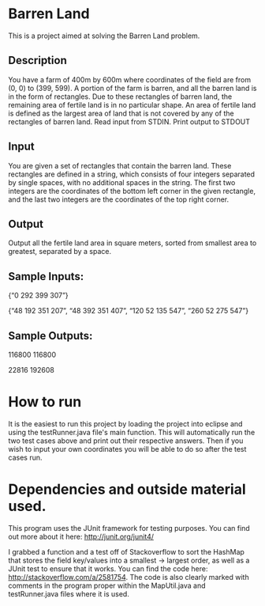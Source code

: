 # Barren Land

This is a project aimed at solving the Barren Land problem.

## Description
You have a farm of 400m by 600m where coordinates of the field are from (0, 0) to (399, 599). A portion of the farm is barren, and all the barren land is in the form of rectangles. Due to these rectangles of barren land, the remaining area of fertile land is in no particular shape. An area of fertile land is defined as the largest area of land that is not covered by any of the rectangles of barren land. 
Read input from STDIN. Print output to STDOUT 
## Input 
You are given a set of rectangles that contain the barren land. These rectangles are defined in a string, which consists of four integers separated by single spaces, with no additional spaces in the string. The first two integers are the coordinates of the bottom left corner in the given rectangle, and the last two integers are the coordinates of the top right corner. 
## Output 
Output all the fertile land area in square meters, sorted from smallest area to greatest, separated by a space. 

## Sample Inputs:
{“0 292 399 307”}

{“48 192 351 207”, “48 392 351 407”, “120 52 135 547”, “260 52 275 547”} 

## Sample Outputs:
116800  116800

22816 192608 

# How to run

It is the easiest to run this project by loading the project into eclipse and using the testRunner.java file's main function. This will automatically run the two test cases above and print out their respective answers. Then if you wish to input your own coordinates you will be able to do so after the test cases run. 

# Dependencies and outside material used.

This program uses the JUnit framework for testing purposes. You can find out more about it here: http://junit.org/junit4/

I grabbed a function and a test off of Stackoverflow to sort the HashMap that stores the field key/values into a smallest -> largest order, as well as a JUnit test to ensure that it works. You can find the code here: http://stackoverflow.com/a/2581754. The code is also clearly marked with comments in the program proper within the MapUtil.java and testRunner.java files where it is used.

